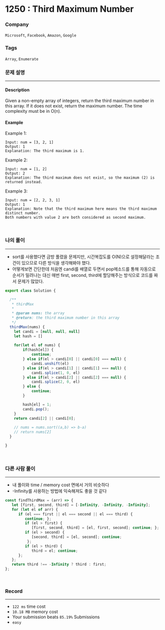 1250 : Third Maximum Number
===
### Company
`Microsoft`, `Facebook`, `Amazon`, `Google`

### Tags
`Array`, `Enumerate`

### 문제 설명
---
#### Description
Given a non-empty array of integers, return the third maximum number in this array. If it does not exist, return the maximum number. The time complexity must be in O(n).

#### Example
Example 1:
```
Input: num = [3, 2, 1]
Output: 1
Explanation: The third maximum is 1.
```
Example 2:
```
Input: num = [1, 2]
Output: 2
Explanation: The third maximum does not exist, so the maximum (2) is returned instead.
```
Example 3:
```
Input: num = [2, 2, 3, 1]
Output: 1
Explanation: Note that the third maximum here means the third maximum distinct number.
Both numbers with value 2 are both considered as second maximum.
```

<br>

### 나의 풀이
---
- sort를 사용했다면 금방 풀렸을 문제지만, 시간복잡도를 O(N)으로 설정해달라는 조건이 있으므로 다른 방식을 생각해봐야 했다.
- 어떻게보면 간단한데 처음엔 candi를 배열로 두면서 pop메소드를 통해 자동으로 순서가 밀려나는 대신 매번 first, second, third에 할당해주는 방식으로 코드를 짜서 문제가 많았다.

```js
export class Solution {

  /**
   * thirdMax
   *
   * @param nums: the array
   * @return: the third maximum number in this array
   */
  thirdMax(nums) {
    let candi = [null, null, null]
    let hash = []
    
    for(let el of nums) {
        if(hash[el]) {
            continue;
        } else if(el > candi[0] || candi[0] === null) {
            candi.unshift(el)
        } else if(el > candi[1] || candi[1] === null) {
            candi.splice(1, 0, el)
        } else if(el > candi[2] || candi[2] === null) {
            candi.splice(2, 0, el)
        } else {
            continue;
        }

        hash[el] = 1;
        candi.pop();
    }
    return candi[2] || candi[0];
    
    // nums = nums.sort((a,b) => b-a)
    // return nums[2]
  }

}
```
<br>

### 다른 사람 풀이
---
- 내 풀이와 time / memory cost 면에서 거의 비슷하다
- -Infinity를 사용하는 방법에 익숙해져도 좋을 것 같다
```js
const findThirdMax = (arr) => {
   let [first, second, third] = [-Infinity, -Infinity, -Infinity];
   for (let el of arr) {
      if (el === first || el === second || el === third) {
         continue; };
         if (el > first) {
            [first, second, third] = [el, first, second]; continue; };
         if (el > second) {
            [second, third] = [el, second]; continue;
          };
         if (el > third) {
            third = el; continue;
      };
   };
   return third !== -Infinity ? third : first;
};
```
<br>

### Record
---
- `122 ms` time cost
- `10.18 MB` memory cost
- Your submission beats `85.19%` Submissions
- `easy`

<br>
